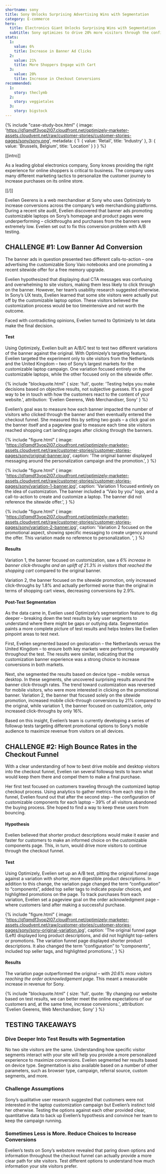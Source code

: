```yaml
---
shortname: sony
title: Sony Unlocks Surprising Advertising Wins with Segmentation
category: E-commerce
hero:
  title: Electronics Giant Unlocks Surprising Wins with Segmentation
  subtitle: Sony optimizes to drive 20% more visitors through the configuration checkout funnel
stats:
  1:
    value: 6%
    title: Increase in Banner Ad Clicks
  2:
    value: 21%
    title: More Shoppers Engage with Cart
  3:
    value: 20%
    title: Increase in Checkout Conversions
recommended:
  1:
    story: theclymb
  2:
    story: veggietales
  3:
    story: bigstock
---
```


{% include "case-study-box.html"
  {
    image: 'https://d1qmdf3vop2l07.cloudfront.net/optimizely-marketer-assets.cloudvent.net/raw/customer-stories/customer-stories-pages/sony/sony.png',
    metadata: {
      1: {
        value: 'Retail',
        title: 'Industry'
      },
      3: {
        value: 'Brussels, Belgium',
        title: 'Location'
      }
    }
  }
%}

[[intro]]

As a leading global electronics company, Sony knows providing the right experience for online shoppers is critical to business. The company uses many different marketing tactics to personalize the customer journey to increase purchases on its online store.

[[/]]

Evelien Geerens is a web merchandiser at Sony who uses Optimizely to increase conversions across the company’s web merchandising platforms. During a recent site audit, Evelien discovered that banner ads promoting customizable laptops on Sony’s homepage and product pages were underperforming – clickthroughs and purchases from the banners were extremely low. Evelien set out to fix this conversion problem with A/B testing.

## CHALLENGE #1: Low Banner Ad Conversion

The banner ads in question presented two different calls-to-action – one advertising the customizable Sony Vaio notebooks and one promoting a recent sitewide offer for a free memory upgrade.

Evelien hypothesized that displaying dual CTA messages was confusing and overwhelming to site visitors, making them less likely to click through on
the banner. However, her team’s usability research suggested otherwise. In Sony’s UX tests, Evelien learned that some site visitors were actually put off by the customizable laptop option. These visitors believed the customization process would be too timeintensive and not worth the outcome.

Faced with contradicting opinions, Evelien
turned to Optimizely to let data make
the final decision.

#### Test

Using Optimizely, Evelien built an A/B/C test to test two different variations of the banner against the original. With
Optimizely’s targeting feature, Evelien targeted the experiment only to site visitors from the Netherlands and the United Kingdom – two of Sony’s largest
markets for the customizable laptop campaign. One variation focused entirely on the customizable laptops, while the other focused only on the sitewide offer.


{% include "blockquote.html"
  {
    size: 'full',
    quote: 'Testing helps you make decisions based on objective results, not subjective guesses. It’s a good way to be in touch with how the customers react to the content of your website.',
    attribution: 'Evelien Geerens, Web Merchandiser, Sony'
  }
%}

Evelien’s goal was to measure how each banner impacted the number of visitors who clicked through the banner and then eventually entered the checkout funnel. She measured this by setting two goals – a click goal on the banner itself and a pageview goal to measure each time site visitors reached shopping cart landing pages after clicking through the banners.

{% include "figure.html"
  {
    image: 'https://d1qmdf3vop2l07.cloudfront.net/optimizely-marketer-assets.cloudvent.net/raw/customer-stories/customer-stories-pages/sony/original-banner.jpg',
    caption: 'The original banner displayed messaging around the personalization campaign and the promotion.',
  }
%}

{% include "figure.html"
  {
    image: 'https://d1qmdf3vop2l07.cloudfront.net/optimizely-marketer-assets.cloudvent.net/raw/customer-stories/customer-stories-pages/sony/variation-1-banner.jpg',
    caption: 'Variation 1 focused entirely on the idea of customization. The banner included a “Vaio by you” logo, and a call-to-action to create and customize a laptop. The banner did not reference the sitewide offer.',
  }
%}

{% include "figure.html"
  {
    image: 'https://d1qmdf3vop2l07.cloudfront.net/optimizely-marketer-assets.cloudvent.net/raw/customer-stories/customer-stories-pages/sony/variation-2-banner.jpg',
    caption: 'Variation 2 focused on the promotional aspect, showing specific messaging to create urgency around the offer. This variation made no reference to personalization. ',
  }
%}

#### Results

Variation 1, the banner focused
on customization, saw a *6% increase
in banner click-throughs and an uplift
of 21.3% in visitors that reached the
shopping cart* compared to the original
banner. 

Variation 2, the banner focused
on the sitewide promotion, only increased
click-throughs by 1.8% and actually
performed worse than the original in
terms of shopping cart views, decreasing
conversions by 2.9%.

#### Post-Test Segmentation

As the data came in, Evelien used Optimizely’s segmentation
feature to dig deeper – breaking down
the test results by key user segments to
understand where there might be gaps or
outlying data. Segmentation paints a more
complete picture of test results and helps
testers like Evelien pinpoint areas to test next.

First, Evelien segmented based on
geolocation – the Netherlands versus the
United Kingdom – to ensure both key
markets were performing comparably
throughout the test. The results were
similar, indicating that the customization
banner experience was a strong choice to
increase conversions in both markets.

Next, she segmented the results based on
device type – mobile versus desktop. In
these segments, she uncovered surprising
results around the banner click-through
rates. The trend toward customization
was reversed for mobile visitors, who
were more interested in clicking on the
promotional banner. Variation 2, the
banner that focused solely on the sitewide
promotion, increased mobile click-through
conversions by 21% compared to the
original, while variation 1, the banner
focused on customization, only increased
click-throughs by only 16%.

Based on this insight, Evelien’s team is
currently developing a series of followup
tests targeting different promotional
options to Sony’s mobile audience to
maximize revenue from visitors
on all devices.

## CHALLENGE #2: High Bounce Rates in the Checkout Funnel

With a clear understanding of how to best
drive mobile and desktop visitors into the
checkout funnel, Evelien ran several followup
tests to learn what would keep them
there and compel them to make a final
purchase.

Her first test focused on customers
traveling through the customized laptop
checkout process. Using analytics to
gather metrics from each step in the
funnel, Evelien found out that after
the second step – the configuration of
customizable components for each laptop
– 39% of all visitors abandoned the buying
process. She hoped to find a way to keep
these users from bouncing.

#### Hypothesis

Evelien believed that shorter
product descriptions would make it
easier and faster for customers to make
an informed choice on the customizable components page. This, in turn, would
drive more visitors to continue through the
checkout funnel.

#### Test

Using Optimizely, Evelien set up an
A/B test, pitting the original funnel page
against a variation with shorter, more
digestible product descriptions. In addition
to this change, the variation page changed
the term “configuration” to “components”,
added top seller tags to indicate popular
choices, and highlighted promotions on the
page. To track purchases from each variation,
Evelien set a pageview goal on the order
acknowledgment page – where customers
land after making a successful purchase.


{% include "figure.html"
  {
    image: 'https://d1qmdf3vop2l07.cloudfront.net/optimizely-marketer-assets.cloudvent.net/raw/customer-stories/customer-stories-pages/sony/sony-original-variation.jpg',
    caption: 'The original funnel page (Left) displayed long product descriptions, and did not highlight top-sellers or promotions. The variation funnel page displayed shorter product descriptions. It also changed the term “configuration” to “components”, included top seller tags, and highlighted promotions.',
  }
%}

#### Results

The variation page outperformed
the original – with *20.6% more visitors
reaching the order acknowledgement page.*
This meant a measurable increase
in revenue for Sony.

{% include "blockquote.html"
  {
    size: 'full',
    quote: 'By changing our website based on test results, we can better meet the online expectations of our customers and, at the same time, increase conversions.',
    attribution: 'Evelien Geerens, Web Merchandiser, Sony'
  }
%}


## TESTING TAKEAWAYS

### Dive Deeper Into Test Results with Segmentation

No two site visitors are the
same. Understanding how specific visitor segments interact with your site will help you
provide a more personalized experience to maximize conversions. Evelien segmented her
results based on device type. Segmentation is also available based on a number of other
parameters, such as browser type, campaign, referral source, custom segments, and more.

### Challenge Assumptions

Sony’s qualitative user research suggested that customers
were not interested in the laptop customization campaign but Evelien’s instinct told her
otherwise. Testing the options against each other provided clear, quantitative data to
back up Evelien’s hypothesis and convince her team to keep the campaign running.

### Sometimes Less is More. Reduce Choices to Increase Conversions

Evelien’s tests on Sony’s webstore revealed that paring down options and information throughout the
checkout funnel can actually provide a more clear path for site visitors. Test different
options to understand how much information your site visitors prefer.

